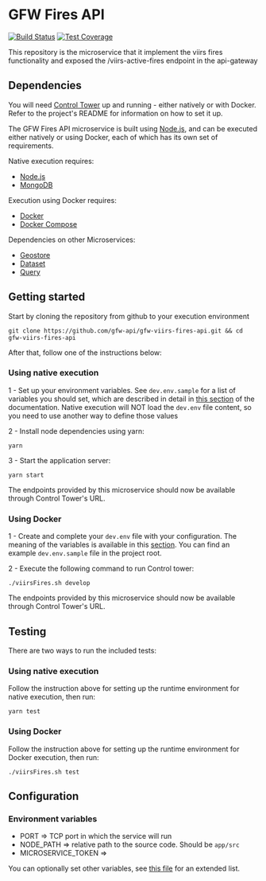 # GFW Fires API

[![Build Status](https://travis-ci.com/gfw-api/gfw-viirs-fires-api.svg?branch=dev)](https://travis-ci.com/gfw-api/gfw-viirs-fires-api)
[![Test Coverage](https://api.codeclimate.com/v1/badges/5978e5b572f6194cbe42/test_coverage)](https://codeclimate.com/github/gfw-api/gfw-viirs-fires-api/test_coverage)

This repository is the microservice that it implement the viirs fires functionality and exposed the /viirs-active-fires
endpoint in the api-gateway

## Dependencies

You will need [Control Tower](https://github.com/control-tower/control-tower) up and running - either natively or with
Docker. Refer to the project's README for information on how to set it up.

The GFW Fires API microservice is built using [Node.js](https://nodejs.org/en/), and can be executed either natively or
using Docker, each of which has its own set of requirements.

Native execution requires:

- [Node.js](https://nodejs.org/en/)
- [MongoDB](https://www.mongodb.com/)

Execution using Docker requires:

- [Docker](https://www.docker.com/)
- [Docker Compose](https://docs.docker.com/compose/)

Dependencies on other Microservices:

- [Geostore](https://github.com/gfw-api/gfw-geostore-api/)
- [Dataset](https://github.com/resource-watch/dataset/)
- [Query](https://github.com/resource-watch/query/)

## Getting started

Start by cloning the repository from github to your execution environment

```
git clone https://github.com/gfw-api/gfw-viirs-fires-api.git && cd gfw-viirs-fires-api
```

After that, follow one of the instructions below:

### Using native execution

1 - Set up your environment variables. See `dev.env.sample` for a list of variables you should set, which are described
in detail in [this section](#environment-variables) of the documentation. Native execution will NOT load the `dev.env`
file content, so you need to use another way to define those values

2 - Install node dependencies using yarn:

```
yarn
```

3 - Start the application server:

```
yarn start
```

The endpoints provided by this microservice should now be available through Control Tower's URL.

### Using Docker

1 - Create and complete your `dev.env` file with your configuration. The meaning of the variables is available in
this [section](#configuration-environment-variables). You can find an example `dev.env.sample` file in the project root.

2 - Execute the following command to run Control tower:

```
./viirsFires.sh develop
```

The endpoints provided by this microservice should now be available through Control Tower's URL.

## Testing

There are two ways to run the included tests:

### Using native execution

Follow the instruction above for setting up the runtime environment for native execution, then run:

```
yarn test
```

### Using Docker

Follow the instruction above for setting up the runtime environment for Docker execution, then run:

```
./viirsFires.sh test
```

## Configuration

### Environment variables

- PORT => TCP port in which the service will run
- NODE_PATH => relative path to the source code. Should be `app/src`
- MICROSERVICE_TOKEN =>

You can optionally set other variables, see [this file](config/custom-environment-variables.json) for an extended list.
